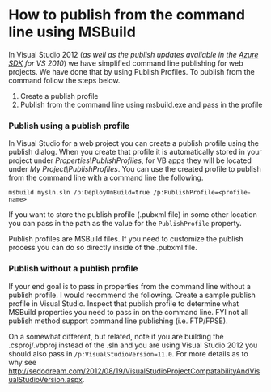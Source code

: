 # How to publish from the command line using MSBuild

In Visual Studio 2012 (_as well as the publish updates available in the [Azure SDK][1] for VS 2010_) we have simplified command line publishing for web projects. We have done that by using Publish Profiles. To publish from the command follow the steps below.

1. Create a publish profile
1. Publish from the command line using msbuild.exe and pass in the profile

### Publish using a publish profile
In Visual Studio for a web project you can create a publish profile using the publish dialog. When you create that profile it is automatically stored in your project under _Properties\PublishProfiles_, for VB apps they will be located under _My Project\PublishProfiles_. You can use the created profile to publish from the command line with a command line the following.

    msbuild mysln.sln /p:DeployOnBuild=true /p:PublishProfile=<profile-name>

If you want to store the publish profile (.pubxml file) in some other location you can pass in the path as the value for the `PublishProfile` property.

Publish profiles are MSBuild files. If you need to customize the publish process you can do so directly inside of the .pubxml file.

### Publish without a publish profile

If your end goal is to pass in properties from the command line without a publish profile. I would recommend the following. Create a sample publish profile in Visual Studio. Inspect that publish profile to determine what MSBuild properties you need to pass in on the command line. FYI not all publish method support command line publishing (i.e. FTP/FPSE).

On a somewhat different, but related, note if you are building the .csproj/.vbproj instead of the .sln and you are using Visual Studio 2012 you should also pass in `/p:VisualStudioVersion=11.0`. For more details as to why see http://sedodream.com/2012/08/19/VisualStudioProjectCompatabilityAndVisualStudioVersion.aspx.


  [1]: http://www.windowsazure.com/en-us/develop/net/